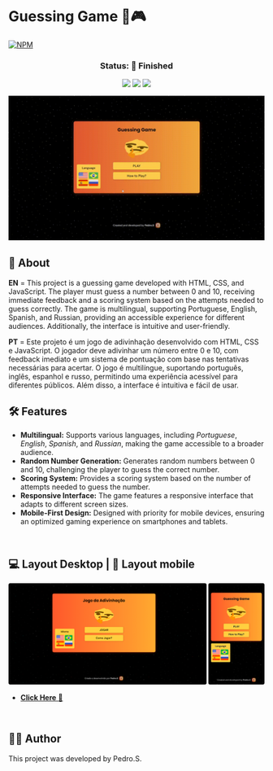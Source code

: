 # Guessing Game 🤔🎮
 
 [![NPM](https://img.shields.io/npm/l/react)](https://github.com/killera12/Analisador_Numeros/blob/main/LICENSE)
 
<h3 align="center">Status: 🚀 Finished</h3>

<p  align="center"> 
  <img src="https://img.shields.io/badge/-HTML-05122A?style=flat&logo=html5"></img>
  <img src="https://img.shields.io/badge/-CSS-05122A?style=flat&logo=css3"></img>
  <img src="https://img.shields.io/badge/-JavaScript-05122A?style=flat&logo=javascript"></img>
</p>


<p>
  <img alt="Capa do projeto" src="./assets/preview.gif">
</p>

## 📒 About

**EN** =  This project is a guessing game developed with HTML, CSS, and JavaScript. The player must guess a number between 0 and 10, receiving immediate feedback and a scoring system based on the attempts needed to guess correctly. The game is multilingual, supporting Portuguese, English, Spanish, and Russian, providing an accessible experience for different audiences. Additionally, the interface is intuitive and user-friendly.

**PT** = Este projeto é um jogo de adivinhação desenvolvido com HTML, CSS e JavaScript. O jogador deve adivinhar um número entre 0 e 10, com feedback imediato e um sistema de pontuação com base nas tentativas necessárias para acertar. O jogo é multilíngue, suportando português, inglês, espanhol e russo, permitindo uma experiência acessível para diferentes públicos. Além disso, a interface é intuitiva e fácil de usar.


## 🛠️ Features

- **Multilingual:** Supports various languages, including *Portuguese*, *English*, *Spanish*, and *Russian*, making the game accessible to a broader audience.
- **Random Number Generation:** Generates random numbers between 0 and 10, challenging the player to guess the correct number.
- **Scoring System:** Provides a scoring system based on the number of attempts needed to guess the number.
- **Responsive Interface:** The game features a responsive interface that adapts to different screen sizes.
- **Mobile-First Design:** Designed with priority for mobile devices, ensuring an optimized gaming experience on smartphones and tablets.

<br>

## 💻 Layout Desktop | 📱 Layout mobile
[![preview](https://github.com/silvapedrodev/GuessGame/blob/main/assets/screenshot/print.png?raw=true)](https://github.com/silvapedrodev/GuessGame)

- <a href="https://silvapedrodev.github.io/GuessGame/" target="_blank">**Click Here** &#x1F517;</a>

<br>

## 👨‍💻 Author
This project was developed by Pedro.S.